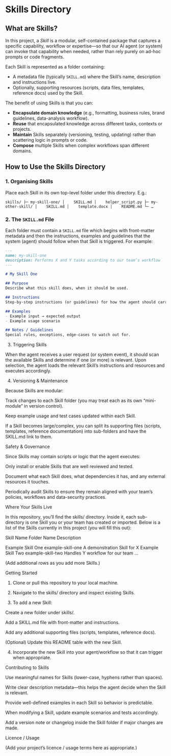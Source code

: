 # Skills Directory

## What are Skills?

In this project, a *Skill* is a modular, self-contained package that captures a specific capability, workflow or expertise—so that our AI agent (or system) can invoke that capability when needed, rather than rely purely on ad-hoc prompts or code fragments.

Each Skill is represented as a folder containing:
- A metadata file (typically `SKILL.md`) where the Skill’s name, description and instructions live.
- Optionally, supporting resources (scripts, data files, templates, reference docs) used by the Skill.

The benefit of using Skills is that you can:
- **Encapsulate domain knowledge** (e.g., formatting, business rules, brand guidelines, data-analysis workflow).
- **Reuse** that encapsulated knowledge across different tasks, contexts or projects.
- **Maintain** Skills separately (versioning, testing, updating) rather than scattering logic in prompts or code.
- **Compose** multiple Skills when complex workflows span different domains.

## How to Use the Skills Directory

### 1. Organising Skills  
Place each Skill in its own top-level folder under this directory. E.g.:

```
skills/ ├─ my-skill-one/ │    SKILL.md │    helper_script.py ├─ my-other-skill/ │    SKILL.md │    template.docx │    README.md └─ …
```

### 2. The `SKILL.md` File  
Each folder must contain a `SKILL.md` file which begins with front-matter metadata and then the instructions, examples and guidelines that the system (agent) should follow when that Skill is triggered. For example:

```markdown
---
name: my-skill-one
description: Performs X and Y tasks according to our team’s workflow
---

# My Skill One

## Purpose
Describe what this skill does, when it should be used.

## Instructions
Step-by-step instructions (or guidelines) for how the agent should carry out the task.

## Examples
- Example input → expected output
- Example usage scenario

## Notes / Guidelines
Special rules, exceptions, edge-cases to watch out for.
```

3. Triggering Skills

When the agent receives a user request (or system event), it should scan the available Skills and determine if one (or more) is relevant. Upon selection, the agent loads the relevant Skill’s instructions and resources and executes accordingly.

4. Versioning & Maintenance

Because Skills are modular:

Track changes to each Skill folder (you may treat each as its own “mini-module” in version control).

Keep example usage and test cases updated within each Skill.

If a Skill becomes large/complex, you can split its supporting files (scripts, templates, reference documentation) into sub-folders and have the SKILL.md link to them.


Safety & Governance

Since Skills may contain scripts or logic that the agent executes:

Only install or enable Skills that are well reviewed and tested.

Document what each Skill does, what dependencies it has, and any external resources it touches.

Periodically audit Skills to ensure they remain aligned with your team’s policies, workflows and data-security practices.


Where Your Skills Live

In this repository, you’ll find the skills/ directory. Inside it, each sub-directory is one Skill you or your team has created or imported.
Below is a list of the Skills currently in this project (you will fill this out):

Skill Name	Folder Name	Description

Example Skill One	example-skill-one	A demonstration Skill for X
Example Skill Two	example-skill-two	Handles Y workflow for our team
…		


(Add additional rows as you add more Skills.)

Getting Started

1. Clone or pull this repository to your local machine.


2. Navigate to the skills/ directory and inspect existing Skills.


3. To add a new Skill:

Create a new folder under skills/.

Add a SKILL.md file with front-matter and instructions.

Add any additional supporting files (scripts, templates, reference docs).

(Optional) Update this README table with the new Skill.



4. Incorporate the new Skill into your agent/workflow so that it can trigger when appropriate.



Contributing to Skills

Use meaningful names for Skills (lower-case, hyphens rather than spaces).

Write clear description metadata—this helps the agent decide when the Skill is relevant.

Provide well-defined examples in each Skill so behavior is predictable.

When modifying a Skill, update example scenarios and tests accordingly.

Add a version note or changelog inside the Skill folder if major changes are made.


Licence / Usage

(Add your project’s licence / usage terms here as appropriate.)


